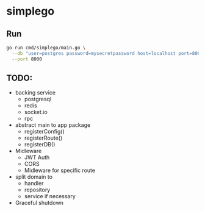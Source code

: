 # simplego

## Run
```bash
go run cmd/simplego/main.go \
  --db "user=postgres password=mysecretpassword host=localhost port=8080 dbname=sandbox sslmode=disable" \
  --port 8000
```

## TODO:
- backing service
  - postgresql
  - redis
  - socket.io
  - rpc
- abstract main to app package
  - registerConfig()
  - registerRoute()
  - registerDB()
- Midleware
  - JWT Auth
  - CORS
  - Midleware for specific route
- split domain to 
  - handler
  - repository
  - service if necessary
- Graceful shutdown
